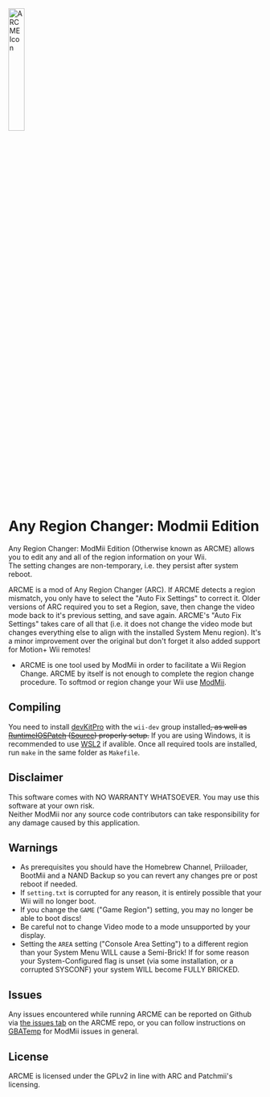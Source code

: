 <img src="https://user-images.githubusercontent.com/32500606/168495918-67389d97-3ec8-4cdc-9173-7cfc95448042.png" width=25% height=25% alt="ARCME Icon">

# Any Region Changer: Modmii Edition

Any Region Changer: ModMii Edition (Otherwise known as ARCME) allows you to edit any and all of the region information on your Wii.  
The setting changes are non-temporary, i.e. they persist after system reboot.

ARCME is a mod of Any Region Changer (ARC). If ARCME detects a region mismatch, you only have to select the "Auto Fix Settings" to correct it. Older versions of ARC required you to set a Region, save, then change the video mode back to it's previous setting, and save again. ARCME's "Auto Fix Settings" takes care of all that (i.e. it does not change the video mode but changes everything else to align with the installed System Menu region). It's a minor improvement over the original but don't forget it also added support for Motion+ Wii remotes!

 - ARCME is one tool used by ModMii in order to facilitate a Wii Region Change. ARCME by itself is not enough to complete the region change procedure. To softmod or region change your Wii use [ModMii](https://modmii.github.io).

## Compiling
You need to install [devKitPro](https://devkitpro.org/wiki/Getting_Started) with the `wii-dev` group installed~~, as well as [RuntimeIOSPatch](https://gbatemp.net/threads/wii-vwii-libruntimeiospatch.339606) ([Source](https://gitlab.com/Nanolx/homebrewfilter/-/tree/master/libruntimeiospatch)) properly setup.~~
If you are using Windows, it is recommended to use [WSL2](https://docs.microsoft.com/en-us/windows/wsl/about) if avalible.
Once all required tools are installed, run `make` in the same folder as  `Makefile`.

## Disclaimer
This software comes with NO WARRANTY WHATSOEVER. You may use this software at your own risk.  
Neither ModMii nor any source code contributors can take responsibility for any damage caused by this application.  
  
## Warnings
 - As prerequisites you should have the Homebrew Channel, Priiloader, BootMii and a NAND Backup so you can revert any changes pre or post reboot if needed.
 - If `setting.txt` is corrupted for any reason, it is entirely possible that your Wii will no longer boot. 
 - If you change the `GAME` ("Game Region") setting, you may no longer be able to boot discs!
 - Be careful not to change Video mode to a mode unsupported by your display.
 - Setting the `AREA` setting ("Console Area Setting") to a different region than your System Menu WILL cause a Semi-Brick! If for some reason your System-Configured flag is unset (via some installation, or a corrupted SYSCONF) your system WILL become FULLY BRICKED. 

## Issues
Any issues encountered while running ARCME can be reported on Github via [the issues tab](https://github.com/modmii/Any-Region-Changer-ModMii-Edition/issues) on the ARCME repo, or you can follow instructions on [GBATemp](https://gbatemp.net/threads/best-way-to-mod-any-wii-modmii-for-windows-official-support-thread.207126/) for ModMii issues in general.

## License
ARCME is licensed under the GPLv2 in line with ARC and Patchmii's licensing.
